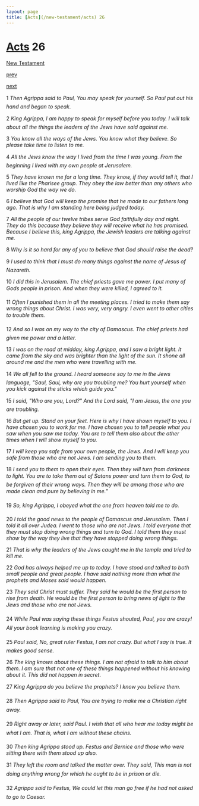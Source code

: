 ```yaml
---
layout: page
title: [Acts](/new-testament/acts) 26
---
```


# [Acts](/new-testament/acts) 26

[New Testament](/new-testament)


[prev](/new-testament/acts/acts-25.html)


[next](/new-testament/acts/acts-27.html)

1 _Then Agrippa said to Paul, You may speak for yourself. So Paul put out his hand and began to speak._

2 _King Agrippa, I am happy to speak for myself before you today. I will talk about all the things the leaders of the Jews have said against me._

3 _You know all the ways of the Jews. You know what they believe. So please take time to listen to me._

4 _All the Jews know the way I lived from the time I was young. From the beginning I lived with my own people at Jerusalem._

5 _They have known me for a long time. They know, if they would tell it, that I lived like the Pharisee group. They obey the law better than any others who worship God the way we do._

6 _I believe that God will keep the promise that he made to our fathers long ago. That is why I am standing here being judged today._

7 _All the people of our twelve tribes serve God faithfully day and night. They do this because they believe they will receive what he has promised. Because I believe this, king Agrippa, the Jewish leaders are talking against me._

8 _Why is it so hard for any of you to believe that God should raise the dead?_

9 _I used to think that I must do many things against the name of Jesus of Nazareth._

10 _I did this in Jerusalem. The chief priests gave me power. I put many of Gods people in prison. And when they were killed, I agreed to it._

11 _Often I punished them in all the meeting places. I tried to make them say wrong things about Christ. I was very, very angry. I even went to other cities to trouble them._

12 _And so I was on my way to the city of Damascus. The chief priests had given me power and a letter._

13 _I was on the road at midday, king Agrippa, and I saw a bright light. It came from the sky and was brighter than the light of the sun. It shone all around me and the men who were travelling with me._

14 _We all fell to the ground. I heard someone say to me in the Jews language, "Saul, Saul,  why are you troubling me? You hurt yourself when you kick against the sticks which guide you."_

15 _I said, "Who are you, Lord?" And the Lord said, "I am Jesus, the one you are troubling._

16 _But get up. Stand on your feet. Here is why I have shown myself to you. I have chosen you to work for me. I have chosen you to tell people what you saw when you saw me today. You are to tell them also about the other times when I will show myself to you._

17 _I will keep you safe from your own people, the Jews. And I will keep you safe from those who are not Jews. I am sending you to them._

18 _I send you to them to open their eyes. Then they will turn from darkness to light. You are to take them out of Satans power and turn them to God, to be forgiven of their wrong ways. Then they will be among those who are made clean and pure by believing in me." _

19 _So, king Agrippa, I obeyed what the one from heaven told me to do._

20 _I told the good news to the people of Damascus and Jerusalem. Then I told it all over Judea. I went to those who are not Jews. I told everyone that they must stop doing wrong things and turn to God. I told them they must show by the way they live that they have stopped doing wrong things._

21 _That is why the leaders of the Jews caught me in the temple and tried to kill me._

22 _God has always helped me up to today. I have stood and talked to both small people and great people. I have said nothing more than what the prophets and Moses said would happen._

23 _They said Christ must suffer. They said he would be the first person to rise from death.  He would be the first person to bring news of light to the Jews and those who are not Jews._

24 _While Paul was saying these things Festus shouted, Paul, you are crazy! All your book learning is making you crazy._

25 _Paul said, No, great ruler Festus, I am not crazy. But what I say is true. It makes good sense._

26 _The king knows about these things. I am not afraid to talk to him about them. I am sure that not one of these things happened without his knowing about it. This did not happen in secret._

27 _King Agrippa do you believe the prophets? I know you believe them._

28 _Then Agrippa said to Paul, You are trying to make me a Christian right away._

29 _Right away or later, said Paul. I wish that all who hear me today might be what I am.  That is, what I am without these chains._

30 _Then king Agrippa stood up. Festus and Bernice and those who were sitting there with them stood up also._

31 _They left the room and talked the matter over. They said, This man is not doing anything wrong for which he ought to be in prison or die._

32 _Agrippa said to Festus, We could let this man go free if he had not asked to go to Caesar._

